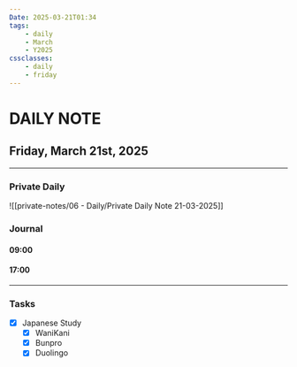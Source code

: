 ```yaml
---
Date: 2025-03-21T01:34
tags:
    - daily
    - March
    - Y2025
cssclasses:
    - daily
    - friday
---
```

# DAILY NOTE
## Friday, March 21st, 2025
***
### Private Daily

![[private-notes/06 - Daily/Private Daily Note 21-03-2025]]

### Journal

#### 09:00

#### 17:00

***
### Tasks
- [x] Japanese Study
    - [x] WaniKani
    - [x] Bunpro
    - [x] Duolingo